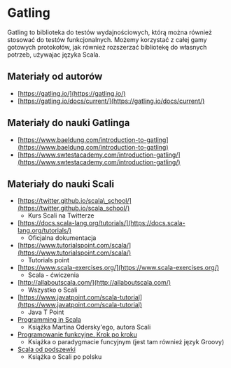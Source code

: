 # Gatling

Gatling to biblioteka do testów wydajnościowych, którą można również stosować do testów funkcjonalnych. Możemy korzystać z całej gamy gotowych protokołów, jak również rozszerzać bibliotekę do własnych potrzeb, używajac języka Scala.

## Materiały od autorów

* [https://gatling.io/](https://gatling.io/)
* [https://gatling.io/docs/current/](https://gatling.io/docs/current/)

## Materiały do nauki Gatlinga

* [https://www.baeldung.com/introduction-to-gatling](https://www.baeldung.com/introduction-to-gatling)
* [https://www.swtestacademy.com/introduction-gatling/](https://www.swtestacademy.com/introduction-gatling/)

## Materiały do nauki Scali

* [https://twitter.github.io/scala\_school/](https://twitter.github.io/scala_school/)
  * Kurs Scali na Twitterze
* [https://docs.scala-lang.org/tutorials/](https://docs.scala-lang.org/tutorials/)
  * Oficjalna dokumentacja
* [https://www.tutorialspoint.com/scala/](https://www.tutorialspoint.com/scala/)
  * Tutorials point
* [https://www.scala-exercises.org/](https://www.scala-exercises.org/)
  * Scala - ćwiczenia
* [http://allaboutscala.com/](http://allaboutscala.com/)
  * Wszystko o Scali
* [https://www.javatpoint.com/scala-tutorial](https://www.javatpoint.com/scala-tutorial)
  * Java T Point
* [Programming in Scala](https://www.enbook.pl/catalog/product/view/id/1616076?gclid=EAIaIQobChMImpGFjrvG3QIVTPlRCh1tdArOEAQYASABEgJalvD_BwE)
  * Książka Martina Odersky'ego, autora Scali
* [Programowanie funkcyjne. Krok po kroku](https://helion.pl/ksiazki/programowanie-funkcyjne-krok-po-kroku-joshua-backfield,pfukpk.htm#format/d)
  * Książka o paradygmacie funcyjnym \(jest tam również język Groovy\)
* [Scala od podszewki](https://helion.pl/ksiazki/scala-od-podszewki-joshua-suereth-d,scalao.htm#format/e)
  * Książka o Scali po polsku


